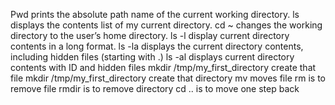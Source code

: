 Pwd prints the absolute path name of the current working directory.
ls displays the contents list of my current directory.
cd ~ changes the working directory to the user’s home directory.
ls -l display current directory contents in a long format.
ls -la displays the current directory contents, including hidden files (starting with .)
ls -al displays current directory contents with ID and hidden files
mkdir /tmp/my_first_directory create that file
mkdir /tmp/my_first_directory create that directory
mv moves file
rm is to remove file
rmdir is to remove directory
cd .. is to move one step back
